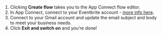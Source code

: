 1. Clicking **Create flow** takes you to the App Connect flow editor. 
1. In App Connect, connect to your Eventbrite account - [more info here](https://developer.ibm.com/integration/docs/app-connect/how-to-guides-for-apps/use-ibm-app-connect-eventbrite/).
1. Connect to your Gmail account and update the email subject and body to meet your business needs. 
1. Click **Exit and switch on** and you’re done!
